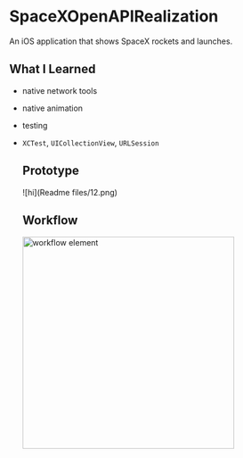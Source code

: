 # SpaceXOpenAPIRealization

An iOS application that shows SpaceX rockets and launches.

## What I Learned
 - native network tools
 - native animation
 - testing

 - ```XCTest```, ```UICollectionView```, ```URLSession```

   ## Prototype
   ![hi](Readme files/12.png)

   ## Workflow 
      <img alt="workflow element" src="ReadmeFiles/finalDemo.gif" width="380" />
